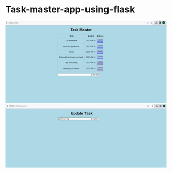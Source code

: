 # Task-master-app-using-flask
![Screenshot of Task-master](https://github.com/h-ema-r/Task-master-app-using-flask/blob/main/task-master-ouput-img1.png)
![Screenshot of Task-master](https://github.com/h-ema-r/Task-master-app-using-flask/blob/main/task-master-output-img2.png)
